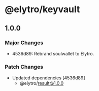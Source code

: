 # @elytro/keyvault

## 1.0.0

### Major Changes

- 4536d89: Rebrand soulwallet to Elytro.

### Patch Changes

- Updated dependencies [4536d89]
  - @elytro/result@1.0.0

